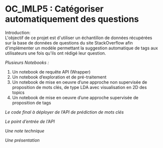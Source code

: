 # OC_IMLP5 : Catégoriser automatiquement des questions

Introduction: <br/>
L'objectif de ce projet est d'utiliser un échantillon de données récupérées sur la base de données de questions du site StackOverflow afin d'implémenter un modèle permettant la suggestion automatique de tags aux utilisateurs une fois qu'ils ont rédigé leur question. 

_Plusieurs Notebooks :_
1. Un notebook de requête API (Wrapper)
2. Un notebook d’exploration et de pré-traitement
3. Un notebook de mise en oeuvre d’une approche non supervisée de proposition de mots clés, de type LDA avec visualisation en 2D des topics
4. Un notebook de mise en oeuvre d’une approche supervisée de proposition de tags

_Le code final à déployer de l’API de prédiction de mots clés_

_Le point d’entrée de l’API_

_Une note technique_

_Une présentation_
